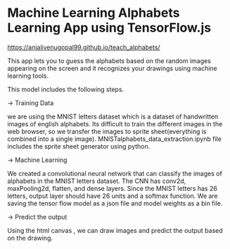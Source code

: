 # Machine Learning Alphabets Learning App using TensorFlow.js


 https://anjalivenugopal99.github.io/teach_alphabets/
 
 
 This app lets you to guess the alphabets based on the random images appearing on the screen and it recognizes your drawings using machine learning tools.
 
 This model includes the following steps.
 
 -> Training Data
 
  we are using the MNIST letters dataset which is a dataset of handwritten images of english alphabets. Its difficult to train the different images in the 
  web browser, so we transfer the images to sprite sheet(everything is combined into a single image). MNISTalphabets_data_extraction.ipynb file includes the sprite sheet generator using python.
  
 -> Machine Learning
 
 We created a convolutional neural network that can classify the images of alphabets in the MNIST letters dataset. The CNN has conv2d, maxPooling2d,
 flatten, and dense layers. Since the MNIST letters has 26 letters, output layer should have 26 units and a softmax function.
 We are saving the tensor flow model as a json file and model weights as a bin file.
 
 -> Predict the output
 
  Using the html canvas , we can draw images and predict the output based on the drawing.
  
  
 

